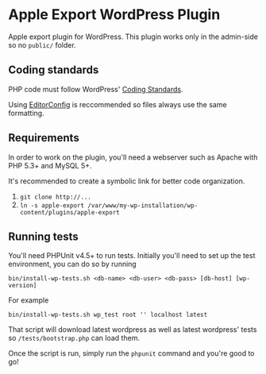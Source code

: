 # Apple Export WordPress Plugin
Apple export plugin for WordPress. This plugin works only in the admin-side so
no `public/` folder.

## Coding standards
PHP code must follow WordPress' [Coding
Standards](https://codex.wordpress.org/WordPress_Coding_Standards).

Using [EditorConfig](http://editorconfig.org) is reccommended so files always
use the same formatting.

## Requirements
In order to work on the plugin, you'll need a webserver such as Apache with
PHP 5.3+ and MySQL 5+.

It's recommended to create a symbolic link for better code organization.

1. `git clone http://...`
2. `ln -s apple-export /var/www/my-wp-installation/wp-content/plugins/apple-export`

## Running tests
You'll need PHPUnit v4.5+ to run tests. Initially you'll need to set up the
test environment, you can do so by running

    bin/install-wp-tests.sh <db-name> <db-user> <db-pass> [db-host] [wp-version]

For example

    bin/install-wp-tests.sh wp_test root '' localhost latest

That script will download latest wordpress as well as latest wordpress' tests so
`/tests/bootstrap.php` can load them.

Once the script is run, simply run the `phpunit` command and you're good to go!


